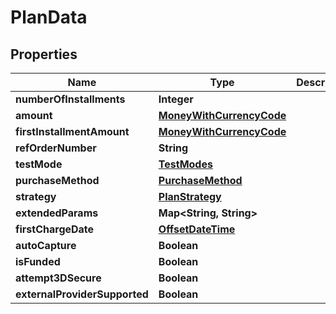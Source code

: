 
# PlanData

## Properties
Name | Type | Description | Notes
------------ | ------------- | ------------- | -------------
**numberOfInstallments** | **Integer** |  |  [optional]
**amount** | [**MoneyWithCurrencyCode**](MoneyWithCurrencyCode.md) |  |  [optional]
**firstInstallmentAmount** | [**MoneyWithCurrencyCode**](MoneyWithCurrencyCode.md) |  |  [optional]
**refOrderNumber** | **String** |  |  [optional]
**testMode** | [**TestModes**](TestModes.md) |  |  [optional]
**purchaseMethod** | [**PurchaseMethod**](PurchaseMethod.md) |  |  [optional]
**strategy** | [**PlanStrategy**](PlanStrategy.md) |  |  [optional]
**extendedParams** | **Map&lt;String, String&gt;** |  |  [optional]
**firstChargeDate** | [**OffsetDateTime**](OffsetDateTime.md) |  |  [optional]
**autoCapture** | **Boolean** |  |  [optional]
**isFunded** | **Boolean** |  |  [optional]
**attempt3DSecure** | **Boolean** |  |  [optional]
**externalProviderSupported** | **Boolean** |  | 



